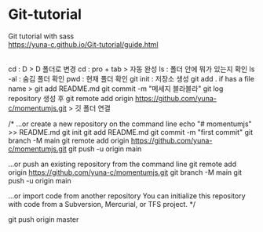 # Git-tutorial
Git tutorial with sass<br>
https://yuna-c.github.io/Git-tutorial/guide.html<br><br>

cd : D > D 폴더로 변경
cd : pro + tab > 자동 완성
ls : 폴더 안에 뭐가 있는지 확인
ls -al : 숨김 폴더 확인
pwd : 현재 폴더 확인
git init : 저장소 생성
git add . if has a file name > git add README.md
git commit -m "메세지 블라블라"
git log
repository 생성 후
git remote add origin https://github.com/yuna-c/momentumjs.git > 깃 폴더 연결

/*
…or create a new repository on the command line
echo "# momentumjs" >> README.md
git init
git add README.md
git commit -m "first commit"
git branch -M main
git remote add origin https://github.com/yuna-c/momentumjs.git
git push -u origin main

…or push an existing repository from the command line
git remote add origin https://github.com/yuna-c/momentumjs.git
git branch -M main
git push -u origin main

…or import code from another repository
You can initialize this repository with code from a Subversion, Mercurial, or TFS project.
*/

git push origin master
